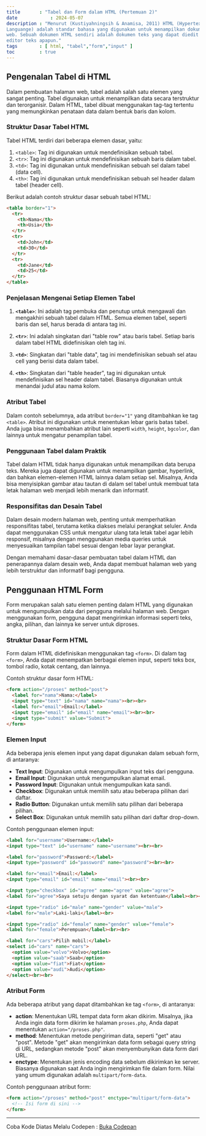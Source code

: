 ```yaml
---
title       : "Tabel dan Form dalam HTML (Pertemuan 2)"
date            : 2024-05-07
description : "Menurut (Kustiyahningsih & Anamisa, 2011) HTML (Hypertext Markup
Languange) adalah standar bahasa yang digunakan untuk menampilkan dokumen
web. Sebuah dokumen HTML sendiri adalah dokumen teks yang dapat diedit oleh
editor teks apapun."
tags        : [ html, "tabel","form","input" ]
toc         : true
---
```


## Pengenalan Tabel di HTML

Dalam pembuatan halaman web, tabel adalah salah satu elemen yang sangat penting. Tabel digunakan untuk menampilkan data secara terstruktur dan terorganisir. Dalam HTML, tabel dibuat menggunakan tag-tag tertentu yang memungkinkan penataan data dalam bentuk baris dan kolom.

### Struktur Dasar Tabel HTML

Tabel HTML terdiri dari beberapa elemen dasar, yaitu:

1. `<table>`: Tag ini digunakan untuk mendefinisikan sebuah tabel.
2. `<tr>`: Tag ini digunakan untuk mendefinisikan sebuah baris dalam tabel.
3. `<td>`: Tag ini digunakan untuk mendefinisikan sebuah sel dalam tabel (data cell).
4. `<th>`: Tag ini digunakan untuk mendefinisikan sebuah sel header dalam tabel (header cell).

Berikut adalah contoh struktur dasar sebuah tabel HTML:

```html
<table border="1">
  <tr>
    <th>Nama</th>
    <th>Usia</th>
  </tr>
  <tr>
    <td>John</td>
    <td>30</td>
  </tr>
  <tr>
    <td>Jane</td>
    <td>25</td>
  </tr>
</table>
```

### Penjelasan Mengenai Setiap Elemen Tabel

1. **`<table>`**: Ini adalah tag pembuka dan penutup untuk mengawali dan mengakhiri sebuah tabel dalam HTML. Semua elemen tabel, seperti baris dan sel, harus berada di antara tag ini.

2. **`<tr>`**: Ini adalah singkatan dari "table row" atau baris tabel. Setiap baris dalam tabel HTML didefinisikan oleh tag ini. 

3. **`<td>`**: Singkatan dari "table data", tag ini mendefinisikan sebuah sel atau cell yang berisi data dalam tabel. 

4. **`<th>`**: Singkatan dari "table header", tag ini digunakan untuk mendefinisikan sel header dalam tabel. Biasanya digunakan untuk menandai judul atau nama kolom.

### Atribut Tabel

Dalam contoh sebelumnya, ada atribut `border="1"` yang ditambahkan ke tag `<table>`. Atribut ini digunakan untuk menentukan lebar garis batas tabel. Anda juga bisa menambahkan atribut lain seperti `width`, `height`, `bgcolor`, dan lainnya untuk mengatur penampilan tabel.

### Penggunaan Tabel dalam Praktik

Tabel dalam HTML tidak hanya digunakan untuk menampilkan data berupa teks. Mereka juga dapat digunakan untuk menampilkan gambar, hyperlink, dan bahkan elemen-elemen HTML lainnya dalam setiap sel. Misalnya, Anda bisa menyisipkan gambar atau tautan di dalam sel tabel untuk membuat tata letak halaman web menjadi lebih menarik dan informatif.

### Responsifitas dan Desain Tabel

Dalam desain modern halaman web, penting untuk memperhatikan responsifitas tabel, terutama ketika diakses melalui perangkat seluler. Anda dapat menggunakan CSS untuk mengatur ulang tata letak tabel agar lebih responsif, misalnya dengan menggunakan media queries untuk menyesuaikan tampilan tabel sesuai dengan lebar layar perangkat.

Dengan memahami dasar-dasar pembuatan tabel dalam HTML dan penerapannya dalam desain web, Anda dapat membuat halaman web yang lebih terstruktur dan informatif bagi pengguna.


## Penggunaan HTML Form

Form merupakan salah satu elemen penting dalam HTML yang digunakan untuk mengumpulkan data dari pengguna melalui halaman web. Dengan menggunakan form, pengguna dapat mengirimkan informasi seperti teks, angka, pilihan, dan lainnya ke server untuk diproses.

### Struktur Dasar Form HTML

Form dalam HTML didefinisikan menggunakan tag `<form>`. Di dalam tag `<form>`, Anda dapat menempatkan berbagai elemen input, seperti teks box, tombol radio, kotak centang, dan lainnya.

Contoh struktur dasar form HTML:

```html
<form action="/proses" method="post">
  <label for="nama">Nama:</label>
  <input type="text" id="nama" name="nama"><br><br>
  <label for="email">Email:</label>
  <input type="email" id="email" name="email"><br><br>
  <input type="submit" value="Submit">
</form>
```

### Elemen Input

Ada beberapa jenis elemen input yang dapat digunakan dalam sebuah form, di antaranya:

- **Text Input**: Digunakan untuk mengumpulkan input teks dari pengguna.
- **Email Input**: Digunakan untuk mengumpulkan alamat email.
- **Password Input**: Digunakan untuk mengumpulkan kata sandi.
- **Checkbox**: Digunakan untuk memilih satu atau beberapa pilihan dari daftar.
- **Radio Button**: Digunakan untuk memilih satu pilihan dari beberapa pilihan.
- **Select Box**: Digunakan untuk memilih satu pilihan dari daftar drop-down.

Contoh penggunaan elemen input:

```html
<label for="username">Username:</label>
<input type="text" id="username" name="username"><br><br>

<label for="password">Password:</label>
<input type="password" id="password" name="password"><br><br>

<label for="email">Email:</label>
<input type="email" id="email" name="email"><br><br>

<input type="checkbox" id="agree" name="agree" value="agree">
<label for="agree">Saya setuju dengan syarat dan ketentuan</label><br><br>

<input type="radio" id="male" name="gender" value="male">
<label for="male">Laki-laki</label><br>

<input type="radio" id="female" name="gender" value="female">
<label for="female">Perempuan</label><br><br>

<label for="cars">Pilih mobil:</label>
<select id="cars" name="cars">
  <option value="volvo">Volvo</option>
  <option value="saab">Saab</option>
  <option value="fiat">Fiat</option>
  <option value="audi">Audi</option>
</select><br><br>
```

### Atribut Form

Ada beberapa atribut yang dapat ditambahkan ke tag `<form>`, di antaranya:

- **action**: Menentukan URL tempat data form akan dikirim. Misalnya, jika Anda ingin data form dikirim ke halaman `proses.php`, Anda dapat menentukan `action="/proses.php"`.
- **method**: Menentukan metode pengiriman data, seperti "get" atau "post". Metode "get" akan mengirimkan data form sebagai query string di URL, sedangkan metode "post" akan menyembunyikan data form dari URL.
- **enctype**: Menentukan jenis encoding data sebelum dikirimkan ke server. Biasanya digunakan saat Anda ingin mengirimkan file dalam form. Nilai yang umum digunakan adalah `multipart/form-data`.

Contoh penggunaan atribut form:

```html
<form action="/proses" method="post" enctype="multipart/form-data">
  <!-- Isi form di sini -->
</form>
```
***
Coba Kode Diatas Melalu Codepen  :
[Buka Codepan](https://codepen.io/pen/)
